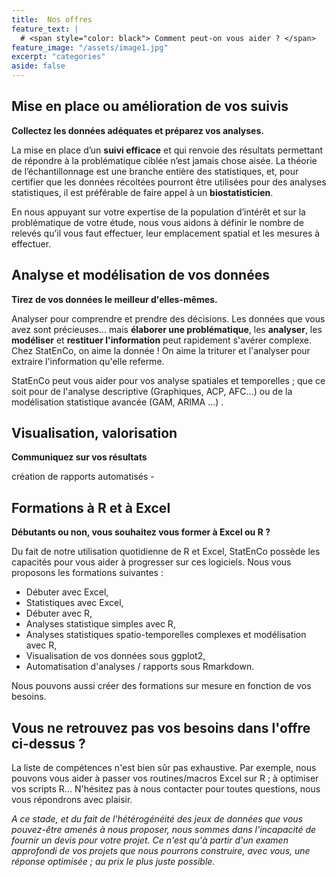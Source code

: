 ```yaml
---
title:  Nos offres
feature_text: |
  # <span style="color: black"> Comment peut-on vous aider ? </span>
feature_image: "/assets/image1.jpg"
excerpt: "categories"
aside: false
---
```



## Mise en place ou amélioration de vos suivis

**Collectez les données adéquates et préparez vos analyses.**

La mise en place d’un **suivi efficace** et qui renvoie des résultats permettant de répondre à la problématique ciblée n’est jamais chose aisée. La théorie de l’échantillonnage est une branche entière des statistiques, et, pour certifier que les données récoltées pourront être utilisées pour des analyses statistiques, il est préférable de faire appel à un **biostatisticien**. 

En nous appuyant sur votre expertise de la population d’intérêt et sur la problématique de votre étude, nous vous aidons à définir le nombre de relevés qu’il vous faut effectuer, leur emplacement spatial et les mesures à effectuer. 



## Analyse et modélisation de vos données

**Tirez de vos données le meilleur d'elles-mêmes.**

Analyser pour comprendre et prendre des décisions. Les données que vous avez sont précieuses... mais **élaborer une problématique**, les **analyser**, les **modéliser** et **restituer l'information** peut rapidement s'avérer complexe. Chez StatEnCo, on aime la donnée ! On aime la triturer et l'analyser pour extraire l'information qu'elle referme. 

StatEnCo peut vous aider pour vos analyse spatiales et temporelles ; que ce soit pour de l'analyse descriptive (Graphiques, ACP, AFC...) ou de la modélisation statistique avancée (GAM, ARIMA ...) . 



## Visualisation, valorisation 

**Communiquez sur vos résultats**

création de rapports automatisés - 

## Formations à R et à Excel

**Débutants ou non, vous souhaitez vous former à Excel ou R ?**

Du fait de notre utilisation quotidienne de R et Excel, StatEnCo possède les capacités pour vous aider à progresser sur ces logiciels. Nous vous proposons les formations suivantes : 
  - Débuter avec Excel,
  - Statistiques avec Excel,
  - Débuter avec R,
  - Analyses statistique simples avec R,
  - Analyses statistiques spatio-temporelles complexes et modélisation avec R,
  - Visualisation de vos données sous ggplot2,
  - Automatisation d'analyses / rapports sous Rmarkdown.

Nous pouvons aussi créer des formations sur mesure en fonction de vos besoins.



## Vous ne retrouvez pas vos besoins dans l'offre ci-dessus ?

La liste de compétences n'est bien sûr pas exhaustive. Par exemple, nous pouvons vous aider à passer vos routines/macros Excel sur R ; à optimiser vos scripts R...
N'hésitez pas à nous contacter pour toutes questions, nous vous répondrons avec plaisir.  


*A ce stade, et du fait de l'hétérogénéité des jeux de données que vous pouvez-être amenés à nous proposer, nous sommes dans l'incapacité de fournir un devis pour votre projet. Ce n'est qu'à partir d'un examen approfondi de vos projets que nous pourrons construire, avec vous, une réponse optimisée ; au prix le plus juste possible.* 
